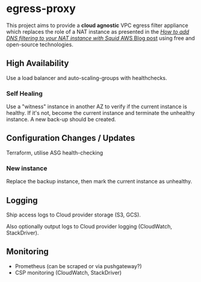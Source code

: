 # egress-proxy

This project aims to provide a **cloud agnostic** VPC egress filter appliance which replaces the role of a NAT instance as presented in the [*How to add DNS filtering to your NAT instance with Squid* AWS Blog post](https://aws.amazon.com/blogs/security/how-to-add-dns-filtering-to-your-nat-instance-with-squid/) using free and open-source technologies.


## High Availability

Use a load balancer and auto-scaling-groups with healthchecks.

### Self Healing

Use a "witness" instance in another AZ to verify if the current instance is healthy. If it's not, become the current instance and terminate the unhealthy instance. A new back-up should be created.

## Configuration Changes / Updates

Terraform, utilise ASG health-checking

### New instance

Replace the backup instance, then mark the current instance as unhealthy.


## Logging

Ship access logs to Cloud provider storage (S3, GCS). 

Also optionally output logs to Cloud provider logging (CloudWatch, StackDriver).

## Monitoring

 * Prometheus (can be scraped or via pushgateway?)
 * CSP monitoring (CloudWatch, StackDriver)
